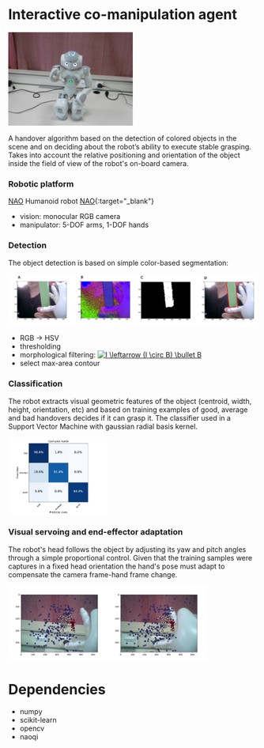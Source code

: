 # Interactive co-manipulation agent

<img src="./images/nao.jpg" width="50%">

A handover algorithm based on the detection of colored objects in the scene
and on deciding about the robot’s ability to execute stable grasping.
Takes into account the relative positioning and orientation of the object inside the field of 
view of the robot's on-board camera.

### Robotic platform

<a href="https://www.ald.softbankrobotics.com/en/robots/nao" target="_blank">NAO</a>
Humanoid robot [NAO](https://www.ald.softbankrobotics.com/en/robots/nao){:target="_blank"}  
* vision: monocular RGB camera
* manipulator: 5-DOF arms, 1-DOF hands

### Detection
The object detection is based on simple color-based segmentation:

![detection_pipeline](./images/detection_pipeline.png)

* RGB → HSV
* thresholding
* morphological filtering:
<a href="https://www.codecogs.com/eqnedit.php?latex=I&space;\leftarrow&space;(I&space;\circ&space;B)&space;\bullet&space;B" target="_blank"><img src="https://latex.codecogs.com/svg.latex?I&space;\leftarrow&space;(I&space;\circ&space;B)&space;\bullet&space;B" title="I \leftarrow (I \circ B) \bullet B" /></a>
* select max-area contour

### Classification
The robot extracts visual geometric features of the object (centroid, width, height, orientation, etc)
and based on training examples of good, average and bad handovers decides if it can grasp it.
The classifier used in a Support Vector Machine with gaussian radial basis kernel.

<img src="./images/conf_3c_b.png" width="40%">

### Visual servoing and end-effector adaptation
The robot's head follows the object by adjusting its yaw and pitch angles through
a simple proportional control. Given that the training samples were captures in a fixed head orientation
the hand's pose must adapt to compensate the camera frame-hand frame change.

<img src="./images/features_move.png" width="80%">

# Dependencies

* numpy
* scikit-learn
* opencv
* naoqi